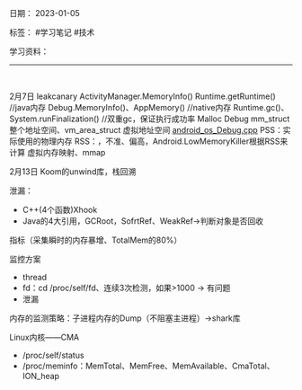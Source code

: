 日期： 2023-01-05

标签： #学习笔记 #技术

学习资料： 


---
<br>

2月7日
leakcanary
ActivityManager.MemoryInfo()
Runtime.getRuntime() //java内存
Debug.MemoryInfo()、AppMemory() //native内存
Runtime.gc()、System.runFinalization() //双重gc，保证执行成功率
Malloc Debug
mm_struct 整个地址空间、vm_area_struct 虚拟地址空间
[android_os_Debug.cpp](http://aospxref.com/android-10.0.0_r47/xref/frameworks/base/core/jni/android_os_Debug.cpp)
PSS：实际使用的物理内存
RSS：，不准、偏高，Android.LowMemoryKiller根据RSS来计算
虚拟内存映射、mmap

2月13日
Koom的unwind库，栈回溯

泄漏：
- C++(4个函数)Xhook
- Java的4大引用，GCRoot，SofrtRef、WeakRef->判断对象是否回收

指标（采集瞬时的内存暴增、TotalMem的80%）

监控方案
 - thread
 - fd：cd /proc/self/fd、连续3次检测，如果>1000 -> 有问题
 - 泄漏

内存的监测策略：子进程内存的Dump（不阻塞主进程）->shark库

Linux内核——CMA
- /proc/self/status 
- /proc/meminfo：MemTotal、MemFree、MemAvailable、CmaTotal、ION_heap